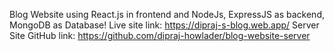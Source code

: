 Blog Website using React.js in frontend and NodeJs, ExpressJS as backend, MongoDB as Database!
Live site link: https://dipraj-s-blog.web.app/
Server Site GitHub link: https://github.com/dipraj-howlader/blog-website-server